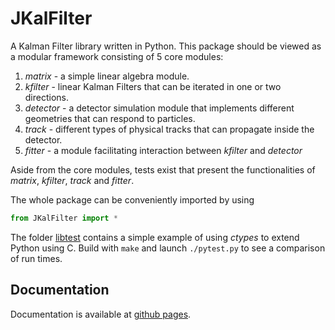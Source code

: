 JKalFilter
===========

A Kalman Filter library written in Python. This package should be viewed as a
modular framework consisting of 5 core modules:

1. *matrix* - a simple linear algebra module.
2. *kfilter* - linear Kalman Filters that can be iterated in one or two
   directions.
3. *detector* - a detector simulation module that implements different
   geometries that can respond to particles.
4. *track* - different types of physical tracks that can propagate inside the
   detector.
5. *fitter* - a module facilitating interaction between *kfilter* and
   *detector*

Aside from the core modules, tests exist that present the functionalities of
*matrix*, *kfilter*, *track* and *fitter*.

The whole package can be conveniently imported by using 
```python
from JKalFilter import *
```

The folder [libtest](./libtest) contains a simple example of using *ctypes* to
extend Python using C. Build with `make` and launch `./pytest.py` to see a
comparison of run times.

Documentation
-------------

Documentation is available at [github pages](https://jepio.github.com/JKalFilter).

